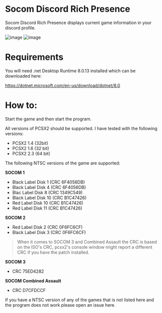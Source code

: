 # Socom Discord Rich Presence

Socom Discord Rich Presence displays current game information in your discord profile.

![image](https://github.com/user-attachments/assets/f8bb761a-5a5a-4e69-aa65-d089c5a489c0)
![image](https://github.com/user-attachments/assets/9a935ffb-a207-4b2c-afae-5b842865b221)

# Requirements

You will need .net Desktop Runtime 8.0.13 installed which can be downloaded here:

https://dotnet.microsoft.com/en-us/download/dotnet/8.0

# How to:

Start the game and then start the program.

All versions of PCSX2 should be supported. I have tested with the following versions:

* PCSX2 1.4 (32bit)
* PCSX2 1.6 (32 bit)
* PCSX2 2.3 (64 bit)

The following NTSC versions of the game are supported:

**SOCOM 1**
* Black Label Disk 1 (CRC 6F4056DB)
* Black Label Disk 4 (CRC 6F4056DB)
* Blac Label Disk 8 (CRC 1349C549)
* Black Label Disk 10 (CRC B1C47426)
* Red Label Disk 10 (CRC B1C47426)
* Red Label Disk 11 (CRC B1C47426)

**SOCOM 2**
* Red Label Disk 2 (CRC 0F6FC6CF)
* Black Label Disk 3 (CRC 0F6FC6CF)

> When it comes to SOCOM 3 and Combined Assault the CRC is based on the ISO's CRC, pcsx2's console window might report a different CRC if you have the patch installed.

**SOCOM 3**
* CRC 75ED4282

**SOCOM Combined Assault**
* CRC D7CFDCCF

If you have a NTSC version of any of the games that is not listed here and the program does not work please open an issue here.
